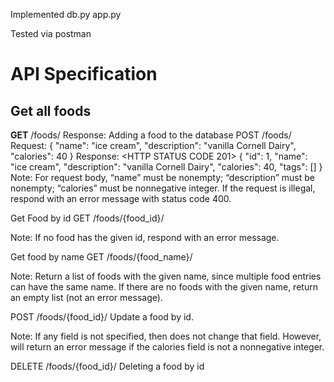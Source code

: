 Implemented db.py app.py


Tested via postman

# API Specification

## Get all foods
__GET__ /foods/
Response:
Adding a food to the database
POST /foods/
Request:
{
    "name": "ice cream",
    "description": "vanilla Cornell Dairy",
    "calories": 40
}
Response:
<HTTP STATUS CODE 201>
{
    "id": 1,
    "name": "ice cream",
    "description": "vanilla Cornell Dairy",
    "calories": 40,
    "tags": []
}
Note: For request body, “name” must be nonempty; “description” must be nonempty; “calories” must be nonnegative integer. If the request is illegal, respond with an error message with status code 400.

Get Food by id
GET /foods/{food_id}/

Note: If no food has the given id, respond with an error message.


Get food by name
GET /foods/{food_name}/

Note: Return a list of foods with the given name, since multiple food entries can have the same name. If there are no foods with the given name, return an empty list (not an error message).

POST /foods/{food_id}/
Update a food by id. 

Note: If any field is not specified, then does not change that field. However, will return an error message if the calories field is not a nonnegative integer.

DELETE /foods/{food_id}/
Deleting a food by id
